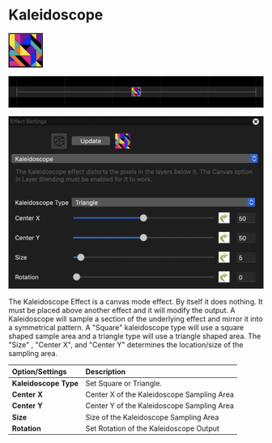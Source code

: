 # Kaleidoscope

![Icon](../../.gitbook/assets/image%20%28380%29.png)

![Sequencer Grid](../../.gitbook/assets/image%20%28723%29.png)

![](../../.gitbook/assets/image%20%28282%29.png)

The Kaleidoscope Effect is a canvas mode effect. By itself it does nothing. It must be placed above another effect and it will modify the output. A  Kaleidoscope will sample a section of the underlying effect and mirror it into a symmetrical pattern. A "Square" kaleidoscope type will use a square shaped sample area and a triangle type will use a triangle shaped area.  The "Size" , "Center X", and "Center Y" determines the location/size of the sampling area. 



| Option/Settings | Description |
| :--- | :--- |
| **Kaleidoscope Type** | Set Square or Triangle. |
| **Center X** | Center X of the Kaleidoscope Sampling Area |
| **Center Y** | Center Y of the Kaleidoscope Sampling Area |
| **Size** | Size of the Kaleidoscope Sampling Area |
| **Rotation** | Set Rotation of the Kaleidoscope Output |

